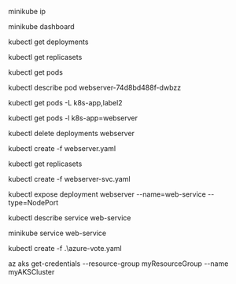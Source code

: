 minikube ip

minikube dashboard

kubectl get deployments

kubectl get replicasets

kubectl get pods

kubectl describe pod webserver-74d8bd488f-dwbzz

kubectl get pods -L k8s-app,label2

kubectl get pods -l k8s-app=webserver

kubectl delete deployments webserver

kubectl create -f webserver.yaml

kubectl get replicasets

kubectl create -f webserver-svc.yaml

kubectl expose deployment webserver --name=web-service --type=NodePort

kubectl describe service web-service

minikube service web-service

kubectl create -f .\azure-vote.yaml

az aks get-credentials --resource-group myResourceGroup --name myAKSCluster


